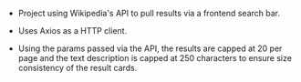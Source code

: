 - Project using Wikipedia's API to pull results via a frontend search bar.

- Uses Axios as a HTTP client.

- Using the params passed via the API, the results are capped at 20 per page and the text description is capped at 250 characters to ensure size consistency of the  result cards. 
